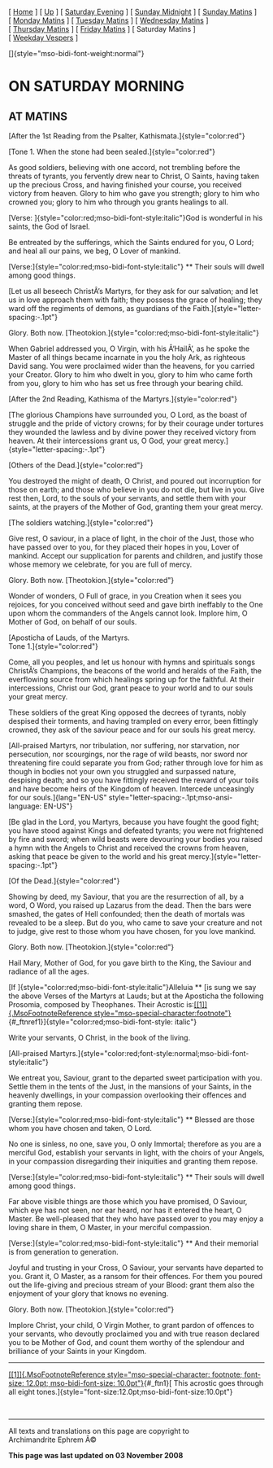\[ [Home](index.md) \] \[ [Up](tone1.md) \]
\[ [Saturday Evening](sat1ec.md) \] \[ [Sunday Midnight](sun1nc.md) \]
\[ [Sunday Matins](sun1mc.md) \] \[ [Monday Matins](monday_matins.md) \]
\[ [Tuesday Matins](tuesday_matins1.md) \]
\[ [Wednesday Matins](wednesday_matins.md) \]
\[ [Thursday Matins](thursday_matins2.md) \]
\[ [Friday Matins](friday_matins.md) \] \[ Saturday Matins \]
\[ [Weekday Vespers](weekday_vespers.md) \]

[]{style="mso-bidi-font-weight:normal"}

ON SATURDAY MORNING
===================

AT MATINS
---------

[After the 1st Reading from the Psalter, Kathismata.]{style="color:red"}

[Tone 1. When the stone had been sealed.]{style="color:red"}

As good soldiers, believing with one accord, not trembling before the
threats of tyrants, you fervently drew near to Christ, O Saints, having
taken up the precious Cross, and having finished your course, you
received victory from heaven. Glory to him who gave you strength; glory
to him who crowned you; glory to him who through you grants healings to
all.

[Verse: ]{style="color:red;mso-bidi-font-style:italic"}God is wonderful
in his saints, the God of Israel.

Be entreated by the sufferings, which the Saints endured for you, O
Lord; and heal all our pains, we beg, O Lover of mankind.

[Verse:]{style="color:red;mso-bidi-font-style:italic"} ** Their souls
will dwell among good things.

[Let us all beseech ChristÂ’s Martyrs, for they ask for our salvation;
and let us in love approach them with faith; they possess the grace of
healing; they ward off the regiments of demons, as guardians of the
Faith.]{style="letter-spacing:-.1pt"}

Glory. Both now.
[Theotokion.]{style="color:red;mso-bidi-font-style:italic"}

When Gabriel addressed you, O Virgin, with his Â‘HailÂ’, as he spoke the
Master of all things became incarnate in you the holy Ark, as righteous
David sang. You were proclaimed wider than the heavens, for you carried
your Creator. Glory to him who dwelt in you, glory to him who came forth
from you, glory to him who has set us free through your bearing child.

[After the 2nd Reading, Kathisma of the Martyrs.]{style="color:red"}

[The glorious Champions have surrounded you, O Lord, as the boast of
struggle and the pride of victory crowns; for by their courage under
tortures they wounded the lawless and by divine power they received
victory from heaven. At their intercessions grant us, O God, your great
mercy.]{style="letter-spacing:-.1pt"}

[Others of the Dead.]{style="color:red"}

You destroyed the might of death, O Christ, and poured out incorruption
for those on earth; and those who believe in you do not die, but live in
you. Give rest then, Lord, to the souls of your servants, and settle
them with your saints, at the prayers of the Mother of God, granting
them your great mercy.

[The soldiers watching.]{style="color:red"}

Give rest, O saviour, in a place of light, in the choir of the Just,
those who have passed over to you, for they placed their hopes in you,
Lover of mankind. Accept our supplication for parents and children, and
justify those whose memory we celebrate, for you are full of mercy.

Glory. Both now. [Theotokion.]{style="color:red"}

Wonder of wonders, O Full of grace, in you Creation when it sees you
rejoices, for you conceived without seed and gave birth ineffably to the
One upon whom the commanders of the Angels cannot look. Implore him, O
Mother of God, on behalf of our souls.

[Aposticha of Lauds, of the Martyrs.\
Tone 1.]{style="color:red"}

Come, all you peoples, and let us honour with hymns and spirituals songs
ChristÂ’s Champions, the beacons of the world and heralds of the Faith,
the everflowing source from which healings spring up for the faithful.
At their intercessions, Christ our God, grant peace to your world and to
our souls your great mercy.

These soldiers of the great King opposed the decrees of tyrants, nobly
despised their torments, and having trampled on every error, been
fittingly crowned, they ask of the saviour peace and for our souls his
great mercy.

[All-praised Martyrs, nor tribulation, nor suffering, nor starvation,
nor persecution, nor scourgings, nor the rage of wild beasts, nor sword
nor threatening fire could separate you from God; rather through love
for him as though in bodies not your own you struggled and surpassed
nature, despising death; and so you have fittingly received the reward
of your toils and have become heirs of the Kingdom of heaven. Intercede
unceasingly for our souls.]{lang="EN-US"
style="letter-spacing:-.1pt;mso-ansi-language:
EN-US"}

[Be glad in the Lord, you Martyrs, because you have fought the good
fight; you have stood against Kings and defeated tyrants; you were not
frightened by fire and sword; when wild beasts were devouring your
bodies you raised a hymn with the Angels to Christ and received the
crowns from heaven, asking that peace be given to the world and his
great mercy.]{style="letter-spacing:-.1pt"}

[Of the Dead.]{style="color:red"}

Showing by deed, my Saviour, that you are the resurrection of all, by a
word, O Word, you raised up Lazarus from the dead. Then the bars were
smashed, the gates of Hell confounded; then the death of mortals was
revealed to be a sleep. But do you, who came to save your creature and
not to judge, give rest to those whom you have chosen, for you love
mankind.

Glory. Both now. [Theotokion.]{style="color:red"}

Hail Mary, Mother of God, for you gave birth to the King, the Saviour
and radiance of all the ages.

[If ]{style="color:red;mso-bidi-font-style:italic"}Alleluia ** [is sung
we say the above Verses of the Martyrs at Lauds; but at the Aposticha
the following Prosomia, composed by Theophanes. Their Acrostic
is:[[\[1\]]{.MsoFootnoteReference
style="mso-special-character:footnote"}](#_ftn1){#_ftnref1}]{style="color:red;mso-bidi-font-style:
italic"}

Write your servants, O Christ, in the book of the living.

[All-praised
Martyrs.]{style="color:red;font-style:normal;mso-bidi-font-style:italic"}

We entreat you, Saviour, grant to the departed sweet participation with
you. Settle them in the tents of the Just, in the mansions of your
Saints, in the heavenly dwellings, in your compassion overlooking their
offences and granting them repose.

[Verse:]{style="color:red;mso-bidi-font-style:italic"} ** Blessed are
those whom you have chosen and taken, O Lord.

No one is sinless, no one, save you, O only Immortal; therefore as you
are a merciful God, establish your servants in light, with the choirs of
your Angels, in your compassion disregarding their iniquities and
granting them repose.

[Verse:]{style="color:red;mso-bidi-font-style:italic"} ** Their souls
will dwell among good things.

Far above visible things are those which you have promised, O Saviour,
which eye has not seen, nor ear heard, nor has it entered the heart, O
Master. Be well-pleased that they who have passed over to you may enjoy
a loving share in them, O Master, in your merciful compassion.

[Verse:]{style="color:red;mso-bidi-font-style:italic"} ** And their
memorial is from generation to generation.

Joyful and trusting in your Cross, O Saviour, your servants have
departed to you. Grant it, O Master, as a ransom for their offences. For
them you poured out the life-giving and precious stream of your Blood:
grant them also the enjoyment of your glory that knows no evening.

Glory. Both now. [Theotokion.]{style="color:red"}

Implore Christ, your child, O Virgin Mother, to grant pardon of offences
to your servants, who devoutly proclaimed you and with true reason
declared you to be Mother of God, and count them worthy of the splendour
and brilliance of your Saints in your Kingdom.

<div style="mso-element:footnote-list">

------------------------------------------------------------------------

<div id="ftn1" style="mso-element:footnote">

[[\[1\]]{.MsoFootnoteReference
style="mso-special-character: footnote; font-size: 12.0pt; mso-bidi-font-size: 10.0pt"}](#_ftnref1){#_ftn1}[
This acrostic goes through all eight
tones.]{style="font-size:12.0pt;mso-bidi-font-size:10.0pt"}

</div>

</div>

 

------------------------------------------------------------------------

All texts and translations on this page are copyright to\
Archimandrite Ephrem Â©

**This page was last updated on 03 November 2008**
